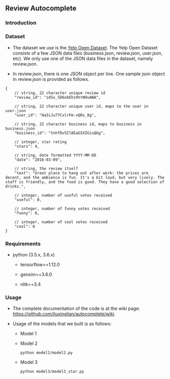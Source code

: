 ## Review Autocomplete

### Introduction

<!--
##### Team members: 
Haiyang Huang (hyhuang), Xinglian Liu (xinglian), Yuanhang Luo (royluo), Yuzhou Mao (myz)
-->

### Dataset

  * The dataset we use is the [Yelp Open Dataset](https://www.yelp.com/dataset). The Yelp Open Dataset consists of a few JSON data files (business.json, review.json, user.json, etc). We only use one of the JSON data files in the dataset, namely review.json. 

  * In review.json, there is one JSON object per line. One sample json object in review.json is provided as follows.

```
{
    // string, 22 character unique review id
    "review_id": "zdSx_SD6obEhz9VrW9uAWA",

    // string, 22 character unique user id, maps to the user in user.json
    "user_id": "Ha3iJu77CxlrFm-vQRs_8g",

    // string, 22 character business id, maps to business in business.json
    "business_id": "tnhfDv5Il8EaGSXZGiuQGg",

    // integer, star rating
    "stars": 4,

    // string, date formatted YYYY-MM-DD
    "date": "2016-03-09",

    // string, the review itself
    "text": "Great place to hang out after work: the prices are decent, and the ambience is fun. It's a bit loud, but very lively. The staff is friendly, and the food is good. They have a good selection of drinks.",

    // integer, number of useful votes received
    "useful": 0,

    // integer, number of funny votes received
    "funny": 0,

    // integer, number of cool votes received
    "cool": 0
}
```

### Requirements

  * python (3.5.x, 3.6.x)
  
    * tensorflow==1.12.0
    
    * gensim==3.6.0
    
    * nltk==3.4

### Usage

  * The complete documentation of the code is at the wiki page: https://github.com/liuxinglian/autocomplete/wiki.

  * Usage of the models that we built is as follows:
  
    * Model 1
  
    * Model 2
  
      ```shell
      python model2/model2.py
      ```

    * Model 3

      ```shell
      python model3/model3_star.py
      ```
